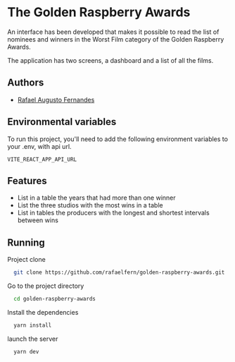 # The Golden Raspberry Awards

An interface has been developed that makes it possible to read the list of nominees and winners in the Worst Film category of the Golden
Raspberry Awards.

The application has two screens, a dashboard and a list of all the films.

## Authors

- [Rafael Augusto Fernandes](https://www.github.com/rafaelfern)

## Environmental variables

To run this project, you'll need to add the following environment variables to your .env, with api url.

`VITE_REACT_APP_API_URL`

## Features

- List in a table the years that had more than one winner
- List the three studios with the most wins in a table
- List in tables the producers with the longest and shortest intervals between wins

## Running

Project clone

```bash
  git clone https://github.com/rafaelfern/golden-raspberry-awards.git
```

Go to the project directory

```bash
  cd golden-raspberry-awards
```

Install the dependencies

```bash
  yarn install
```

launch the server

```bash
  yarn dev
```
